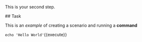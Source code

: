 This is your second step.

## Task

This is an _example_ of creating a scenario and running a **command**

`echo 'Hello World'`{{execute}}
